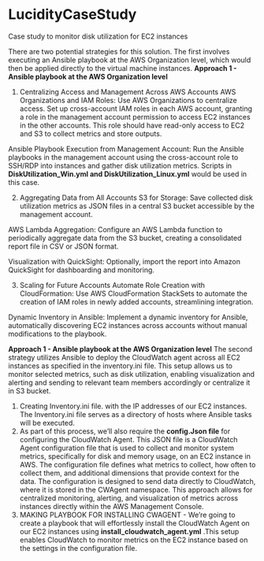 # LucidityCaseStudy
Case study to monitor disk utilization for EC2 instances

There are two potential strategies for this solution. 
The first involves executing an Ansible playbook at the AWS Organization level, which would then be applied directly to the virtual machine instances.
**Approach 1 - Ansible playbook at the AWS Organization level**
1. Centralizing Access and Management Across AWS Accounts
AWS Organizations and IAM Roles: Use AWS Organizations to centralize access. Set up cross-account IAM roles in each AWS account, granting a role in the management account permission to access EC2 instances in the other accounts. This role should have read-only access to EC2 and S3 to collect metrics and store outputs.

Ansible Playbook Execution from Management Account: Run the Ansible playbooks in the management account using the cross-account role to SSH/RDP into instances and gather disk utilization metrics. Scripts in **DiskUtilization_Win.yml and DiskUtilization_Linux.yml** would be used in this case.

2. Aggregating Data from All Accounts
S3 for Storage: Save collected disk utilization metrics as JSON files in a central S3 bucket accessible by the management account.

AWS Lambda Aggregation: Configure an AWS Lambda function to periodically aggregate data from the S3 bucket, creating a consolidated report file in CSV or JSON format.

Visualization with QuickSight: Optionally, import the report into Amazon QuickSight for dashboarding and monitoring.

3. Scaling for Future Accounts
Automate Role Creation with CloudFormation: Use AWS CloudFormation StackSets to automate the creation of IAM roles in newly added accounts, streamlining integration.

Dynamic Inventory in Ansible: Implement a dynamic inventory for Ansible, automatically discovering EC2 instances across accounts without manual modifications to the playbook.

**Approach 1 - Ansible playbook at the AWS Organization level**
The second strategy utilizes Ansible to deploy the CloudWatch agent across all EC2 instances as specified in the inventory.ini file. This setup allows us to monitor selected metrics, such as disk utilization, enabling visualization and alerting and sending to relevant team members accordingly or centralize it in S3 bucket.
1. Creating Inventory.ini file. with the IP addresses of our EC2 instances. The Inventory.ini file serves as a directory of hosts where Ansible tasks will be executed.
2. As part of this process, we’ll also require the **config.Json file** for configuring the CloudWatch Agent. This JSON file is a CloudWatch Agent configuration file that is used to collect and monitor system metrics, specifically for disk and memory usage, on an EC2 instance in AWS. The configuration file defines what metrics to collect, how often to collect them, and additional dimensions that provide context for the data. The configuration is designed to send data directly to CloudWatch, where it is stored in the CWAgent namespace. This approach allows for centralized monitoring, alerting, and visualization of metrics across instances directly within the AWS Management Console.
3. MAKING PLAYBOOK FOR INSTALLING CWAGENT - We’re going to create a playbook that will effortlessly install the CloudWatch Agent on our EC2 instances using **install_cloudwatch_agent.yml** .This setup enables CloudWatch to monitor metrics on the EC2 instance based on the settings in the configuration file.
   

